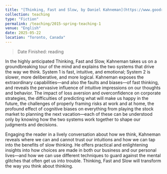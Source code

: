 ```yaml
---
title: "[Thinking, Fast and Slow, by Daniel Kahneman](https://www.goodreads.com/book/show/11468377-thinking-fast-and-slow) <br/><img src='/images/202505-ThinkingFastAndSlow.jpg' width='200' height='300'>"
collection: teaching
type: "Fiction"
permalink: /teaching/2015-spring-teaching-1
venue: "English"
date: 2025-05-22
location: "Toronto, Canada"
---
```

> Date Finished: reading

In the highly anticipated Thinking, Fast and Slow, Kahneman takes us on a groundbreaking tour of the mind and explains the two systems that drive the way we think. System 1 is fast, intuitive, and emotional; System 2 is slower, more deliberative, and more logical. Kahneman exposes the extraordinary capabilities—and also the faults and biases—of fast thinking, and reveals the pervasive influence of intuitive impressions on our thoughts and behavior. The impact of loss aversion and overconfidence on corporate strategies, the difficulties of predicting what will make us happy in the future, the challenges of properly framing risks at work and at home, the profound effect of cognitive biases on everything from playing the stock market to planning the next vacation—each of these can be understood only by knowing how the two systems work together to shape our judgments and decisions.

Engaging the reader in a lively conversation about how we think, Kahneman reveals where we can and cannot trust our intuitions and how we can tap into the benefits of slow thinking. He offers practical and enlightening insights into how choices are made in both our business and our personal lives—and how we can use different techniques to guard against the mental glitches that often get us into trouble. Thinking, Fast and Slow will transform the way you think about thinking.
